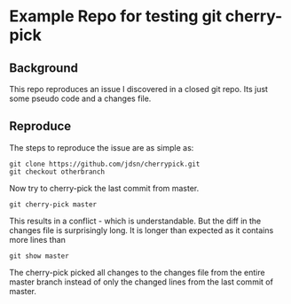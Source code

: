 # Example Repo for testing git cherry-pick

## Background
This repo reproduces an issue I discovered in a closed git
repo. Its just some pseudo code and a changes file.

## Reproduce
The steps to reproduce the issue are as simple as:
```
git clone https://github.com/jdsn/cherrypick.git
git checkout otherbranch
```

Now try to cherry-pick the last commit from master.
```
git cherry-pick master
```

This results in a conflict - which is understandable.
But the diff in the changes file is surprisingly long.
It is longer than expected as it contains more lines than
```
git show master
```

The cherry-pick picked all changes to the changes file from the
entire master branch instead of only the changed lines from the
last commit of master.
